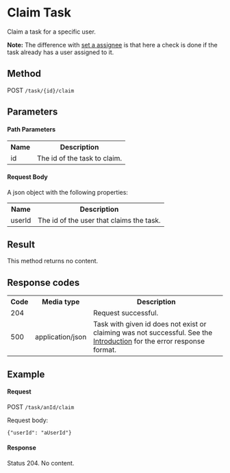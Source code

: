 Claim Task
==========

Claim a task for a specific user.

**Note:** The difference with <a href="#!/task/post-assignee" doc-location-highlight>set a assignee</a> is that here a check is done if the task already has a user assigned to it.

Method
------

POST `/task/{id}/claim`


Parameters
----------

#### Path Parameters

<table class="table table-striped">
  <tr>
    <th>Name</th>
    <th>Description</th>
  </tr>
  <tr>
    <td>id</td>
    <td>The id of the task to claim.</td>
  </tr>
</table>
  
#### Request Body

A json object with the following properties:

<table class="table table-striped">
  <tr>
    <th>Name</th>
    <th>Description</th>
  </tr>
  <tr>
    <td>userId</td>
    <td>The id of the user that claims the task.</td>
  </tr>
</table>


Result
------

This method returns no content.


Response codes
--------------

<table class="table table-striped">
  <tr>
    <th>Code</th>
    <th>Media type</th>
    <th>Description</th>
  </tr>
  <tr>
    <td>204</td>
    <td></td>
    <td>Request successful.</td>
  </tr>
  <tr>
    <td>500</td>
    <td>application/json</td>
    <td>Task with given id does not exist or claiming was not successful. See the <a href="/api-references/rest/#!/overview/introduction">Introduction</a> for the error response format.</td>
  </tr>
</table>

Example
--------------

#### Request

POST `/task/anId/claim`

Request body:

    {"userId": "aUserId"}

#### Response

Status 204. No content.